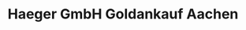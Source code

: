 ---
title: "Haeger GmbH Goldankauf Aachen"
url: /aachen/haeger-gmbh-goldankauf-aachen/
shop: Schmuck
---